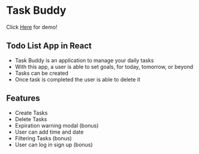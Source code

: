 # Task Buddy

Click [Here](https://task-list-buddy.herokuapp.com/) for demo!

## Todo List App in React
- Task Buddy is an application to manage your daily tasks
- With this app, a user is able to set goals, for today, tomorrow, or beyond
- Tasks can be created 
- Once task is completed the user is able to delete it

## Features
- Create Tasks
- Delete Tasks
- Expiration warning modal (bonus)
- User can add time and date
- Filtering Tasks (bonus)
- User can log in sign up (bonus)
